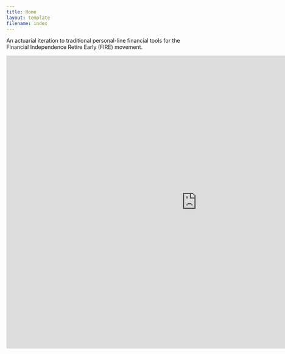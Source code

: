 ```yaml
---
title: Home
layout: template
filename: index
--- 
```


An actuarial iteration to traditional personal-line financial tools for the Financial Independence Retire Early (FIRE) movement.

<iframe seamless frameborder="0" src="https://public.tableau.com/views/DeadOnTime/DeadOnTime?:language=en-GB&:sid=&:display_count=n&:showVizHome=no" width = '1000' height = '768'></iframe>
